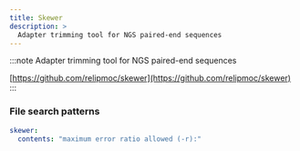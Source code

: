```yaml
---
title: Skewer
description: >
  Adapter trimming tool for NGS paired-end sequences
---
```


<!--
~~~~~ DO NOT EDIT ~~~~~
This file is autogenerated from the MultiQC module python docstring.
Do not edit the markdown, it will be overwritten.

File path for the source of this content: multiqc/modules/skewer/skewer.py
~~~~~~~~~~~~~~~~~~~~~~~
-->

:::note
Adapter trimming tool for NGS paired-end sequences

[https://github.com/relipmoc/skewer](https://github.com/relipmoc/skewer)
:::

### File search patterns

```yaml
skewer:
  contents: "maximum error ratio allowed (-r):"
```
